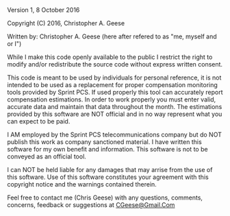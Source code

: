 Version 1, 8 October 2016

Copyright (C) 2016, Christopher A. Geese

Written by: Christopher A. Geese (here after refered to as "me, myself and or I")

While I make this code openly available to the public I restrict the right to modify and/or redistribute the source code without express written consent.

This code is meant to be used by individuals for personal reference, it is not intended to be used as a replacement for proper compensation monitoring tools provided by Sprint PCS. If used properly this tool can accurately report compensation estimations. In order to work properly you must enter valid, accurate data and maintain that data throughout the month. The estimations provided by this software are NOT official and in no way represent what you can expect to be paid.

I AM employed by the Sprint PCS telecommunications company but do NOT publish this work as company sanctioned material. I have written this software for my own benefit and information. This software is not to be conveyed as an official tool.

I can NOT be held liable for any damages that may arrise from the use of this software. Use of this software constitutes your agreement with this copyright notice and the warnings contained therein.

Feel free to contact me (Chris Geese) with any questions, comments, concerns, feedback or suggestions at
CGeese@Gmail.Com
